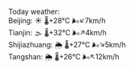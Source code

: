 Today weather:  
Beijing: ☀️   🌡️+28°C 🌬️↙7km/h  
Tianjin: 🌫  🌡️+32°C 🌬️↗4km/h  
Shijiazhuang: 🌦   🌡️+27°C 🌬️↘5km/h  
Tangshan: 🌦   🌡️+26°C 🌬️↖12km/h  
